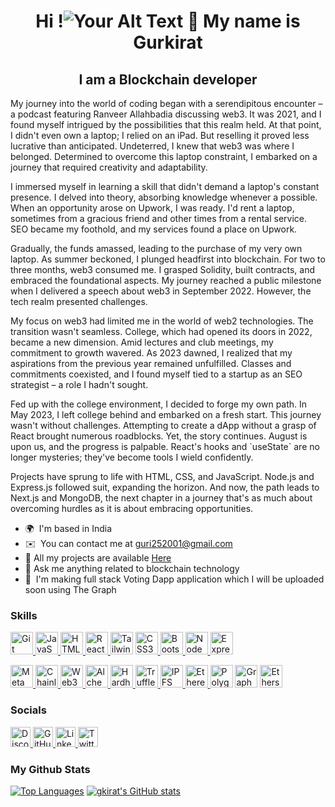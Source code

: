 <h1 align="center">Hi !<span><img src="https://user-images.githubusercontent.com/18350557/176309783-0785949b-9127-417c-8b55-ab5a4333674e.gif" alt="Your Alt Text"></span> 👋 My name is Gurkirat</h1>


<h2 align="center">I am a Blockchain developer </h2>
  


My journey into the world of coding began with a serendipitous encounter – a podcast featuring Ranveer Allahbadia discussing web3. It was 2021, and I found myself intrigued by the possibilities that this realm held. At that point, I didn't even own a laptop; I relied on an iPad. But reselling it proved less lucrative than anticipated. Undeterred, I knew that web3 was where I belonged. Determined to overcome this laptop constraint, I embarked on a journey that required creativity and adaptability.

I immersed myself in learning a skill that didn't demand a laptop's constant presence. I delved into theory, absorbing knowledge whenever a possible. When an opportunity arose on Upwork, I was ready. I'd rent a laptop, sometimes from a gracious friend and other times from a rental service. SEO became my foothold, and my services found a place on Upwork.

Gradually, the funds amassed, leading to the purchase of my very own laptop. As summer beckoned, I plunged headfirst into blockchain. For two to three months, web3 consumed me. I grasped Solidity, built contracts, and embraced the foundational aspects. My journey reached a public milestone when I delivered a speech about web3 in September 2022. However, the tech realm presented challenges.

My focus on web3 had limited me in the world of web2 technologies. The transition wasn't seamless. College, which had opened its doors in 2022, became a new dimension. Amid lectures and club meetings, my commitment to growth wavered. As 2023 dawned, I realized that my aspirations from the previous year remained unfulfilled. Classes and commitments coexisted, and I found myself tied to a startup as an SEO strategist – a role I hadn't sought.

Fed up with the college environment, I decided to forge my own path. In May 2023, I left college behind and embarked on a fresh start. This journey wasn't without challenges. Attempting to create a dApp without a grasp of React brought numerous roadblocks. Yet, the story continues. August is upon us, and the progress is palpable. React's hooks and \`useState\` are no longer mysteries; they've become tools I wield confidently.

Projects have sprung to life with HTML, CSS, and JavaScript. Node.js and Express.js followed suit, expanding the horizon. And now, the path leads to Next.js and MongoDB, the next chapter in a journey that's as much about overcoming hurdles as it is about embracing opportunities. 


* 🌍  I'm based in India
* ✉️  You can contact me at [guri252001@gmail.com](mailto:guri252001@gmail.com)
* 📁  All my projects are available [Here](https://github.com/gkirat)
* 💬  Ask me anything related to blockchain technology
* 🧠  I'm making full stack Voting Dapp application which I will be uploaded soon using The Graph

### Skills  

<p align="left"> <a href="https://git-scm.com/" target="_blank" rel="noreferrer"><img src="https://raw.githubusercontent.com/danielcranney/readme-generator/main/public/icons/skills/git-colored.svg" width="36" height="36" alt="Git" /></a><a href="https://developer.mozilla.org/en-US/docs/Web/JavaScript" target="_blank" rel="noreferrer">
   <img src="https://raw.githubusercontent.com/danielcranney/readme-generator/main/public/icons/skills/javascript-colored.svg" width="36" height="36" alt="JavaScript" /></a><a href="https://developer.mozilla.org/en-US/docs/Glossary/HTML5" target="_blank" rel="noreferrer">
    <img src="https://raw.githubusercontent.com/danielcranney/readme-generator/main/public/icons/skills/html5-colored.svg" width="36" height="36" alt="HTML5" /></a><a href="https://reactjs.org/" target="_blank" rel="noreferrer">
    <img src="https://raw.githubusercontent.com/danielcranney/readme-generator/main/public/icons/skills/react-colored.svg" width="36" height="36" alt="React" /></a><a href="https://www.w3.org/TR/CSS/#css" target="_blank" rel="noreferrer">
        <a href="https://tailwindcss.com/" target="_blank" rel="noreferrer"><img src="https://raw.githubusercontent.com/danielcranney/readme-generator/main/public/icons/skills/tailwindcss-colored.svg" width="36" height="36" alt="TailwindCSS" /></a>
    <img src="https://raw.githubusercontent.com/danielcranney/readme-generator/main/public/icons/skills/css3-colored.svg" width="36" height="36" alt="CSS3" /></a><a href="https://getbootstrap.com/" target="_blank" rel="noreferrer">
    <img src="https://raw.githubusercontent.com/danielcranney/readme-generator/main/public/icons/skills/bootstrap-colored.svg" width="36" height="36" alt="Bootstrap" /></a><a href="https://nodejs.org/en/" target="_blank" rel="noreferrer">
    <img src="https://raw.githubusercontent.com/danielcranney/readme-generator/main/public/icons/skills/nodejs-colored.svg" width="36" height="36" alt="NodeJS" /></a><a href="https://expressjs.com/" target="_blank" rel="noreferrer">
    <img src="https://raw.githubusercontent.com/danielcranney/readme-generator/main/public/icons/skills/express-colored-dark.svg" width="36" height="36" alt="Express" /></a>
              <p>
  <a href="https://metamask.io/" target="_blank" rel="noreferrer">
    <img src="https://raw.githubusercontent.com/danielcranney/readme-generator/main/public/icons/skills/metamask-colored.svg" width="36" height="36" alt="MetaMask" /></a><a href="https://chain.link/" target="_blank" rel="noreferrer">
    <img src="https://raw.githubusercontent.com/danielcranney/readme-generator/main/public/icons/skills/chainlink-colored.svg" width="36" height="36" alt="Chainlink" /></a><a href="https://web3js.readthedocs.io/en/v1.7.1/#" target="_blank" rel="noreferrer">
    <img src="https://raw.githubusercontent.com/danielcranney/readme-generator/main/public/icons/skills/web3js-colored.svg" width="36" height="36" alt="Web3Js" /></a><a href="https://docs.alchemy.com/alchemy/documentation/alchemy-web3" target="_blank" rel="noreferrer">
    <img src="https://raw.githubusercontent.com/danielcranney/readme-generator/main/public/icons/skills/alchemy-colored.svg" width="36" height="36" alt="Alchemy" /></a><a href="https://hardhat.org/" target="_blank" rel="noreferrer">
    <img src="https://raw.githubusercontent.com/danielcranney/readme-generator/main/public/icons/skills/hardhat-colored.svg" width="36" height="36" alt="Hardhat" /></a><a href="https://trufflesuite.com" target="_blank" rel="noreferrer">
    <img src="https://raw.githubusercontent.com/danielcranney/readme-generator/main/public/icons/skills/truffle-colored.svg" width="36" height="36" alt="Truffle" /></a><a href="https://ipfs.io/" target="_blank" rel="noreferrer">
    <img src="https://raw.githubusercontent.com/danielcranney/readme-generator/main/public/icons/skills/ipfs-colored-dark.svg" width="36" height="36" alt="IPFS" /></a><a href="https://ethereum.org/en/" target="_blank" rel="noreferrer">
    <img src="https://raw.githubusercontent.com/danielcranney/readme-generator/main/public/icons/skills/ethereum-colored.svg" width="36" height="36" alt="Ethereum" /></a><a href="https://polygon.technology/" target="_blank" rel="noreferrer">
    <img src="https://raw.githubusercontent.com/danielcranney/readme-generator/main/public/icons/skills/polygon-colored.svg" width="36" height="36" alt="Polygon" /></a>
<a href="https://thegraph.com" target="_blank" rel="noreferrer"><img src="https://chainstack.com/wp-content/uploads/2020/06/graph-logo.png" width="36" height="36" alt="Graph" /></a>
<a href="https://ethers.io" target="_blank" rel="noreferrer"><img src="https://raw.githubusercontent.com/danielcranney/readme-generator/main/public/icons/skills/ethers-colored.svg" width="36" height="36" alt="Ethers" /></a>
</p>

 ### Socials 
 
<p align="left">
  <a href="https://discord.com/users/guri2969" target="_blank" rel="noreferrer">
    <img src="https://raw.githubusercontent.com/danielcranney/readme-generator/main/public/icons/socials/discord.svg" width="32" height="32" alt="Discord" />
  </a>
  <a href="https://www.github.com/gkirat" target="_blank" rel="noreferrer">
    <img src="https://raw.githubusercontent.com/danielcranney/readme-generator/main/public/icons/socials/github.svg" width="32" height="32" alt="GitHub" />
  </a>
  <a href="https://www.linkedin.com/in/gurkirat-singh-4b0652222" target="_blank" rel="noreferrer">
    <img src="https://raw.githubusercontent.com/danielcranney/readme-generator/main/public/icons/socials/linkedin.svg" width="32" height="32" alt="LinkedIn" />
  </a>
  <a href="https://www.x.com/guri2657?s=21" target="_blank" rel="noreferrer">
    <img src="https://raw.githubusercontent.com/danielcranney/readme-generator/main/public/icons/socials/twitter.svg" width="32" height="32" alt="Twitter" />
  </a>
</p>


### My Github Stats

<a href="https://github.com/gkirat" align="left"><img src="https://github-readme-stats.vercel.app/api/top-langs/?username=gkirat&langs_count=10&title_color=ef4444&text_color=444e59&icon_color=0891b2&bg_color=000000&hide_border=true&locale=en&custom_title=Top%20%Languages" alt="Top Languages" /></a> <a href="http://www.github.com/gkirat"><img src="https://github-readme-stats.vercel.app/api?username=gkirat&show_icons=true&hide=&count_private=true&title_color=ef4444&text_color=444e59&icon_color=0891b2&bg_color=000000&hide_border=true&show_icons=true" alt="gkirat's GitHub stats" /></a>
